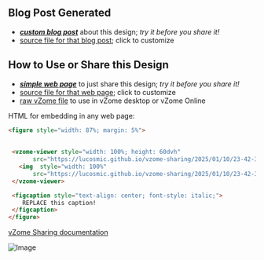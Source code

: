 
## Blog Post Generated

 - [***custom blog post***](<https://lucosmic.github.io/vzome-sharing/2025/01/10/blue-share-hello-23-42-38-569Z.html>) about this design; *try it before you share it!*
 - [source file for that blog post](<https://github.com/lucosmic/vzome-sharing/edit/main/_posts/2025-01-10-blue-share-hello-23-42-38-569Z.md>); click to customize
 


## How to Use or Share this Design

 - [***simple web page***](<https://lucosmic.github.io/vzome-sharing/2025/01/10/23-42-38-569Z-blue-share-hello/>) to just share this design; *try it before you share it!*
 - [source file for that web page](<https://github.com/lucosmic/vzome-sharing/edit/main/2025/01/10/23-42-38-569Z-blue-share-hello/index.md>); click to customize
 - [raw vZome file](<https://raw.githubusercontent.com/lucosmic/vzome-sharing/main/2025/01/10/23-42-38-569Z-blue-share-hello/blue-share-hello.vZome>) to use in vZome desktop or vZome Online
 
 HTML for embedding in any web page:
 ```html
<figure style="width: 87%; margin: 5%">
  
  
  <vzome-viewer style="width: 100%; height: 60dvh" 
        src="https://lucosmic.github.io/vzome-sharing/2025/01/10/23-42-38-569Z-blue-share-hello/blue-share-hello.vZome" >
    <img  style="width: 100%"
        src="https://lucosmic.github.io/vzome-sharing/2025/01/10/23-42-38-569Z-blue-share-hello/blue-share-hello.png" >
  </vzome-viewer>

  <figcaption style="text-align: center; font-style: italic;">
     REPLACE this caption!
  </figcaption>
</figure>

 ```

[vZome Sharing documentation](https://vzome.github.io/vzome/sharing.html#how-it-works)

![Image](<blue-share-hello.png>)

